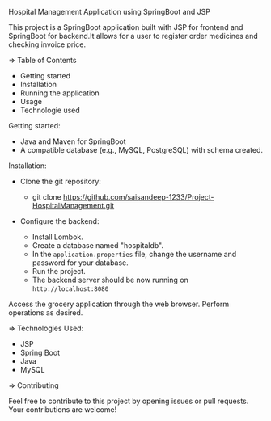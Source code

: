 Hospital Management Application using SpringBoot and JSP

This project is a SpringBoot application built with JSP for frontend and SpringBoot for backend.It allows for a user to register order medicines and checking invoice price.

=> Table of Contents
  - Getting started
  - Installation
  - Running the application
  - Usage
  - Technologie used

Getting started:

  - Java and Maven for SpringBoot
  - A compatible database (e.g., MySQL, PostgreSQL) with schema created.

Installation:

  - Clone the git repository:
    - git clone https://github.com/saisandeep-1233/Project-HospitalManagement.git

  - Configure the backend:
    - Install Lombok.
    - Create a database named "hospitaldb".
    - In the `application.properties` file, change the username and password for your database.
    - Run the project.
    - The backend server should be now running on `http://localhost:8080`

Access the grocery application through the web browser. Perform operations as desired.

=> Technologies Used:
  - JSP
  - Spring Boot
  - Java
  - MySQL

=> Contributing

Feel free to contribute to this project by opening issues or pull requests. Your contributions are welcome!



